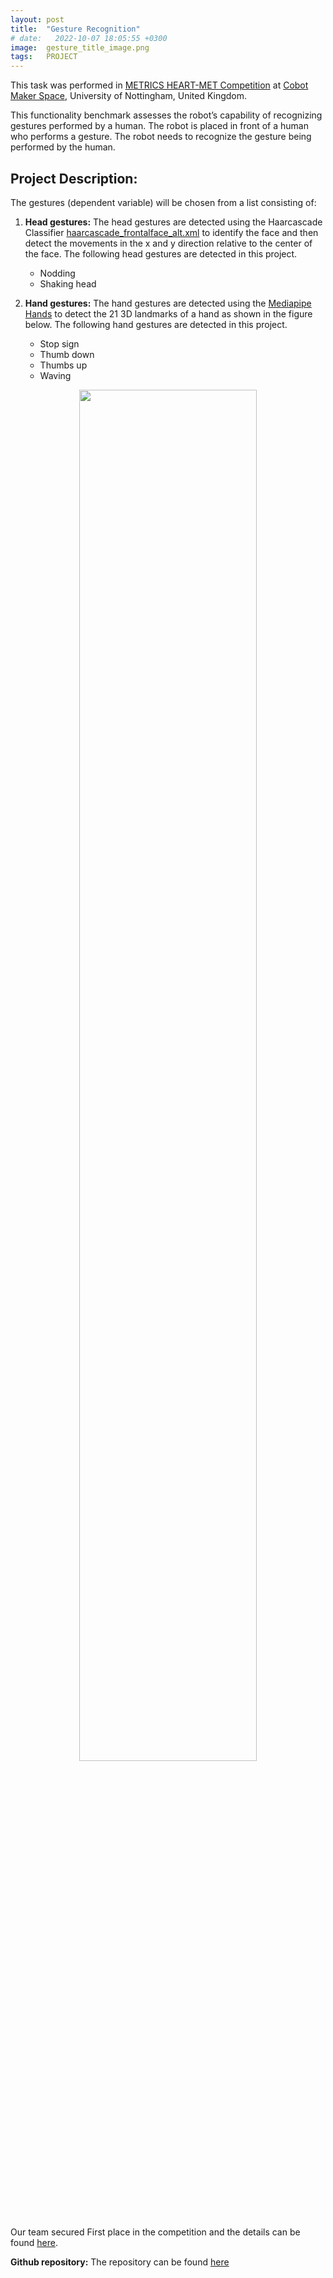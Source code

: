 ```yaml
---
layout: post
title:  "Gesture Recognition"
# date:   2022-10-07 18:05:55 +0300
image:  gesture_title_image.png
tags:   PROJECT
---
```


This task was performed in [METRICS HEART-MET Competition](https://metricsproject.eu/healthcare/heart-met-competition/) at [Cobot Maker Space](https://cobotmakerspace.org/), University of Nottingham, United Kingdom.

This functionality benchmark assesses the robot’s capability of recognizing gestures performed by a human. The robot is placed in front of a human who performs a gesture. The robot needs to recognize the gesture being performed by the human.

## Project Description:

The gestures (dependent variable) will be chosen from a list consisting of:

1. **Head gestures:** The head gestures are detected using the Haarcascade Classifier [haarcascade_frontalface_alt.xml](https://github.com/opencv/opencv/blob/master/data/haarcascades/haarcascade_frontalface_alt.xml) to identify the face and then detect the movements in the x and y direction relative to the center of the face. The following head gestures are detected in this project.
    - Nodding
    - Shaking head

2. **Hand gestures:** The hand gestures are detected using the [Mediapipe Hands](https://google.github.io/mediapipe/solutions/hands.html) to detect the 21 3D landmarks of a hand as shown in the figure below. The following hand gestures are detected in this project.
    - Stop sign
    - Thumb down
    - Thumbs up
    - Waving

<p align="center">
  <img align="center" width="75%" src="https://raw.githubusercontent.com/ananyaverma2/gesture_recognition_benchmark/master/images/hand_landmarks.png">
</p>



Our team secured First place in the competition and the details can be found [here](https://www.h-brs.de/de/inf/b-it-bots-erfolgreich-auf-heart-met-wettbewerb-nottingham).


**Github repository:** The repository can be found [here](https://github.com/ananyaverma2/gesture_recognition_benchmark)